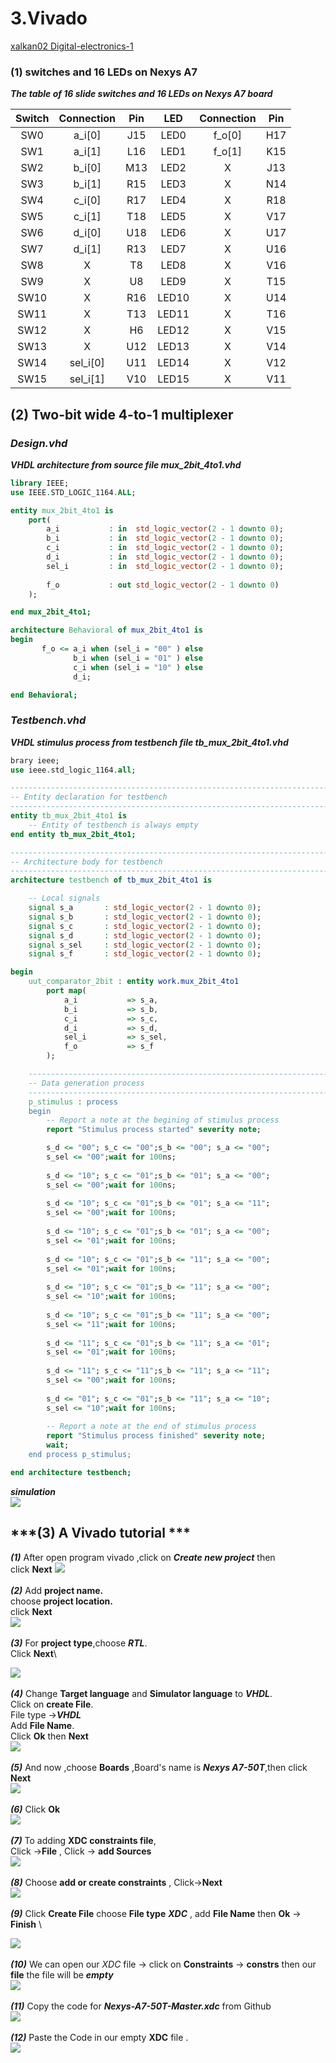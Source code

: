 
# 3.Vivado
[xalkan02 Digital-electronics-1](https://github.com/TarikVUT/Digital-electronics-1/tree/main/labs/03.vivado)

### (1) switches and 16 LEDs on Nexys A7 

***The table of 16 slide switches and 16 LEDs on Nexys A7 board***

| **Switch** | **Connection** | **Pin** | **LED** | **Connection** | **Pin** |
| :-: | :-: | :-: | :-: |:-: |:-: |
| SW0 | a_i[0] | J15 | LED0 | f_o[0] | H17 |
| SW1 | a_i[1] | L16 |LED1 | f_o[1] | K15 |
| SW2 | b_i[0] | M13 |LED2 | X | J13 |
| SW3 | b_i[1] | R15 |LED3 | X | N14 |
| SW4 | c_i[0] | R17 |LED4 | X | R18 |
| SW5 | c_i[1] | T18 |LED5 | X | V17 |
| SW6 | d_i[0] | U18 |LED6 | X | U17 |
| SW7 | d_i[1] | R13 |LED7 | X | U16 |
| SW8 | X  | T8 |LED8 | X | V16 |
| SW9 | X  | U8 |LED9 | X | T15 |
| SW10 | X  | R16 |LED10 | X | U14 |
| SW11 | X  | T13 |LED11 | X | T16 |
| SW12 | X  | H6 |LED12 | X | V15 |
| SW13 | X  | U12 |LED13 | X | V14 |
| SW14 | sel_i[0]  | U11 |LED14 | X | V12 |
| SW15 | sel_i[1]  | V10 |LED15 | X | V11 |

## (2) Two-bit wide 4-to-1 multiplexer
### *Design.vhd*
***VHDL architecture from source file mux_2bit_4to1.vhd***
``` vhdl
library IEEE;
use IEEE.STD_LOGIC_1164.ALL;

entity mux_2bit_4to1 is
    port(
        a_i           : in  std_logic_vector(2 - 1 downto 0);
		b_i           : in  std_logic_vector(2 - 1 downto 0);
		c_i           : in  std_logic_vector(2 - 1 downto 0);
		d_i           : in  std_logic_vector(2 - 1 downto 0);
		sel_i         : in  std_logic_vector(2 - 1 downto 0);
		
        f_o           : out std_logic_vector(2 - 1 downto 0)     
    );

end mux_2bit_4to1;

architecture Behavioral of mux_2bit_4to1 is
begin
       f_o <= a_i when (sel_i = "00" ) else
              b_i when (sel_i = "01" ) else
              c_i when (sel_i = "10" ) else
              d_i;

end Behavioral;

```
### *Testbench.vhd*
***VHDL stimulus process from testbench file tb_mux_2bit_4to1.vhd***

``` vhdl
brary ieee;
use ieee.std_logic_1164.all;

------------------------------------------------------------------------
-- Entity declaration for testbench
------------------------------------------------------------------------
entity tb_mux_2bit_4to1 is
    -- Entity of testbench is always empty
end entity tb_mux_2bit_4to1;

------------------------------------------------------------------------
-- Architecture body for testbench
------------------------------------------------------------------------
architecture testbench of tb_mux_2bit_4to1 is

    -- Local signals
    signal s_a       : std_logic_vector(2 - 1 downto 0);
    signal s_b       : std_logic_vector(2 - 1 downto 0);
    signal s_c       : std_logic_vector(2 - 1 downto 0);
    signal s_d       : std_logic_vector(2 - 1 downto 0);
    signal s_sel     : std_logic_vector(2 - 1 downto 0);
    signal s_f       : std_logic_vector(2 - 1 downto 0);

begin
    uut_comparator_2bit : entity work.mux_2bit_4to1
        port map(
            a_i           => s_a,
            b_i           => s_b,
            c_i           => s_c,
            d_i           => s_d,
            sel_i         => s_sel,
            f_o           => s_f
        );

    --------------------------------------------------------------------
    -- Data generation process
    --------------------------------------------------------------------
    p_stimulus : process
    begin
        -- Report a note at the begining of stimulus process
        report "Stimulus process started" severity note;

        s_d <= "00"; s_c <= "00";s_b <= "00"; s_a <= "00";
        s_sel <= "00";wait for 100ns;
        
        s_d <= "10"; s_c <= "01";s_b <= "01"; s_a <= "00";
        s_sel <= "00";wait for 100ns;
        
        s_d <= "10"; s_c <= "01";s_b <= "01"; s_a <= "11";
        s_sel <= "00";wait for 100ns;
        
        s_d <= "10"; s_c <= "01";s_b <= "01"; s_a <= "00";
        s_sel <= "01";wait for 100ns;
        
        s_d <= "10"; s_c <= "01";s_b <= "11"; s_a <= "00";
        s_sel <= "01";wait for 100ns;
        
        s_d <= "10"; s_c <= "01";s_b <= "11"; s_a <= "00";
        s_sel <= "10";wait for 100ns;
        
        s_d <= "10"; s_c <= "01";s_b <= "11"; s_a <= "00";
        s_sel <= "11";wait for 100ns;
        
        s_d <= "11"; s_c <= "01";s_b <= "11"; s_a <= "01";
        s_sel <= "01";wait for 100ns;
        
        s_d <= "11"; s_c <= "11";s_b <= "11"; s_a <= "11";
        s_sel <= "00";wait for 100ns;
        
        s_d <= "01"; s_c <= "01";s_b <= "11"; s_a <= "10";
        s_sel <= "10";wait for 100ns; 
        
        -- Report a note at the end of stimulus process
        report "Stimulus process finished" severity note;
        wait;
    end process p_stimulus;

end architecture testbench;

```
***simulation***\
![](https://github.com/TarikVUT/Digital-electronics-1/blob/main/labs/03.vivado/images/10.PNG) 
## ***(3) A Vivado tutorial ***
 ***(1)***
After open program vivado ,click on ***Create new project*** then \
click **Next**
![](https://github.com/TarikVUT/Digital-electronics-1/blob/main/labs/03.vivado/images/2.PNG) \
<br/>
***(2)*** 
Add **project name.**\
choose **project location.**\
click **Next**\
![](https://github.com/TarikVUT/Digital-electronics-1/blob/main/labs/03.vivado/images/3.PNG) \
<br/>
***(3)*** 
For **project type**,choose ***RTL***.\
Click **Next**\

![](https://github.com/TarikVUT/Digital-electronics-1/blob/main/labs/03.vivado/images/4.PNG) \
<br/>
***(4)*** 
Change **Target language** and **Simulator language** to ***VHDL***. \
Click on **create File**. \
File type ->***VHDL*** \
Add **File Name**. \
Click **Ok** then **Next** \
![](https://github.com/TarikVUT/Digital-electronics-1/blob/main/labs/03.vivado/images/5.PNG) \
<br/>
***(5)*** And now ,choose **Boards** ,Board's name is ***Nexys A7-50T***,then click **Next** \
![](https://github.com/TarikVUT/Digital-electronics-1/blob/main/labs/03.vivado/images/6.PNG)
<br/>
<br/>
***(6)*** Click **Ok** \
![](https://github.com/TarikVUT/Digital-electronics-1/blob/main/labs/03.vivado/images/7.PNG) \
<br/>
***(7)*** To adding **XDC constraints file**,\
Click ->**File**  , Click -> **add Sources** \
![](https://github.com/TarikVUT/Digital-electronics-1/blob/main/labs/03.vivado/images/11.png) \
<br/>
***(8)*** Choose **add or create constraints** , Click->**Next** \
![](https://github.com/TarikVUT/Digital-electronics-1/blob/main/labs/03.vivado/images/12.png) \
<br/>
***(9)*** Click **Create File**
choose **File type** ***XDC*** , add **File Name** then **Ok** -> **Finish** \

![](https://github.com/TarikVUT/Digital-electronics-1/blob/main/labs/03.vivado/images/13.png) \
<br/>
***(10)*** We can open our *XDC* file -> click on **Constraints** -> **constrs** then our **file** the file will be ***empty*** \
![](https://github.com/TarikVUT/Digital-electronics-1/blob/main/labs/03.vivado/images/14.png) \
<br/>
***(11)*** Copy the code for ***Nexys-A7-50T-Master.xdc*** from Github \
![](https://github.com/TarikVUT/Digital-electronics-1/blob/main/labs/03.vivado/images/15.png) \
<br/>
***(12)*** Paste the Code in our empty **XDC** file .\
![](https://github.com/TarikVUT/Digital-electronics-1/blob/main/labs/03.vivado/images/17.png) 
